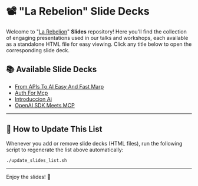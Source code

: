 # 📽️ "La Rebelion" Slide Decks

Welcome to "[La Rebelion](https://rebelion.la)" **Slides** repository! Here you'll find the collection of engaging presentations used in our talks and workshops, each available as a standalone HTML file for easy viewing. Click any title below to open the corresponding slide deck.

## 📚 Available Slide Decks

<!-- SLIDES-LIST:START -->
- [From APIs To AI Easy And Fast Marp](https://slides.rebelion.la/From-APIs-to-AI-easy-and-fast-marp.html)
- [Auth For Mcp](https://slides.rebelion.la/auth-for-mcp.html)
- [Introduccion Ai](https://slides.rebelion.la/introduccion-ai.html)
- [OpenAI SDK Meets MCP](https://slides.rebelion.la/openai-sdk-meets-mcp.html)
<!-- SLIDES-LIST:END -->

---

## 🔄 How to Update This List

Whenever you add or remove slide decks (HTML files), run the following script to regenerate the list above automatically:

```bash
./update_slides_list.sh
```

---

Enjoy the slides! 🚀
